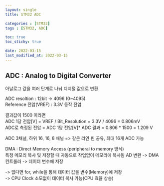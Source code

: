 ```yaml
---
layout: single
title: STM32 ADC

categories : [STM32]
tags : [STM32, ADC]

toc: true
toc_sticky: true

date: 2022-03-15
last_modified_at: 2022-03-15
---
```


## ADC : Analog to Digital Converter

아날로그 값을 여러 단계로 나눠 디지털 값으로 변환


ADC resoltion : 12bit -> 4096 (0~4095)  
Reference 전압(VREF) : 3.3V 동작 전압  


결과값이 1500 이라면  
ADC 1당 전압[V] = VREF / Bit_Resolution = 3.3V / 4096 = 0.806mV  
ADC로 측정된 전압 = ADC 1당 전압[V]* ADC 결과 = 0.806 * 1500 = 1.209 V  


ADC 3채널, 하위 16, 16, 8 채널 => 같은 라인 핀 공유, 최대 16개 ADC 가능  

DMA : Direct Memory Access  (peripheral to memory 방식)   
특정 메모리 복사 및 저장할 때 자동으로 작업없이 메모리에 복사됨
AD 변환 -> DMA 컨트롤러 -> 데이터 변수에 저장   

-> 없다면 for, while을 통해 데이터 값을 변수(Memory)에 저장  
-> CPU Clock 소모없이 데이터 복사 가능(CPU 효율 상승)  

